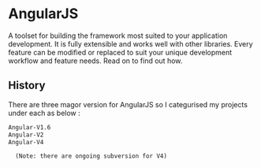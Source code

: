 # AngularJS
A toolset for building the framework most suited to your application development. It is fully extensible and works well with other libraries. Every feature can be modified or replaced to suit your unique development workflow and feature needs. Read on to find out how.

## History
There are three magor version for AngularJS so I categurised my projects under each as below :

```HTML
Angular-V1.6
Angular-V2
Angular-V4
```
      (Note: there are ongoing subversion for V4)
